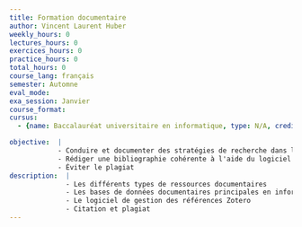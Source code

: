 ```yaml
---
title: Formation documentaire
author: Vincent Laurent Huber
weekly_hours: 0
lectures_hours: 0
exercices_hours: 0
practice_hours: 0
total_hours: 0
course_lang: français
semester: Automne
eval_mode: 
exa_session: Janvier
course_format: 
cursus:
  - {name: Baccalauréat universitaire en informatique, type: N/A, credits: -}

objective:  |
            - Conduire et documenter des stratégies de recherche dans les bases de données documentaires principales en informatique
            - Rédiger une bibliographie cohérente à l'aide du logiciel Zotero
            - Éviter le plagiat
description:  |
              - Les différents types de ressources documentaires
              - Les bases de données documentaires principales en informatique (IEEE Xplore, DBLP')
              - Le logiciel de gestion des références Zotero
              - Citation et plagiat
---
```

